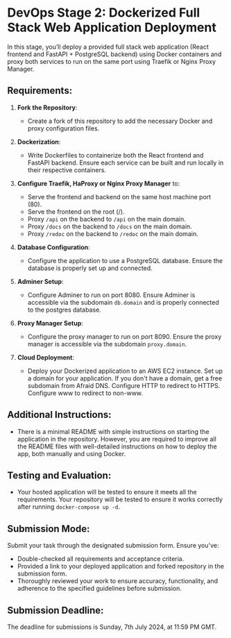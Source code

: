 # DevOps Stage 2: Dockerized Full Stack Web Application Deployment

In this stage, you’ll deploy a provided full stack web application (React frontend and FastAPI + PostgreSQL backend) using Docker containers and proxy both services to run on the same port using Traefik or Nginx Proxy Manager.

## Requirements:

1. **Fork the Repository**:
   - Create a fork of this repository to add the necessary Docker and proxy configuration files.

2. **Dockerization**:
   - Write Dockerfiles to containerize both the React frontend and FastAPI backend. Ensure each service can be built and run locally in their respective containers.

3. **Configure Traefik, HaProxy or Nginx Proxy Manager** to:
   - Serve the frontend and backend on the same host machine port (80).
   - Serve the frontend on the root (/).
   - Proxy `/api` on the backend to `/api` on the main domain.
   - Proxy `/docs` on the backend to `/docs` on the main domain.
   - Proxy `/redoc` on the backend to `/redoc` on the main domain.

4. **Database Configuration**:
   - Configure the application to use a PostgreSQL database. Ensure the database is properly set up and connected.

5. **Adminer Setup**:
   - Configure Adminer to run on port 8080. Ensure Adminer is accessible via the subdomain `db.domain` and is properly connected to the postgres database.

6. **Proxy Manager Setup**:
   - Configure the proxy manager to run on port 8090. Ensure the proxy manager is accessible via the subdomain `proxy.domain`.

7. **Cloud Deployment**:
   - Deploy your Dockerized application to an AWS EC2 instance. Set up a domain for your application. If you don't have a domain, get a free subdomain from Afraid DNS. Configure HTTP to redirect to HTTPS. Configure www to redirect to non-www.

## Additional Instructions:
- There is a minimal README with simple instructions on starting the application in the repository. However, you are required to improve all the README files with well-detailed instructions on how to deploy the app, both manually and using Docker.

## Testing and Evaluation:
- Your hosted application will be tested to ensure it meets all the requirements. Your repository will be tested to ensure it works correctly after running `docker-compose up -d`.

## Submission Mode:
Submit your task through the designated submission form. Ensure you've:
- Double-checked all requirements and acceptance criteria.
- Provided a link to your deployed application and forked repository in the submission form.
- Thoroughly reviewed your work to ensure accuracy, functionality, and adherence to the specified guidelines before submission.

## Submission Deadline:
The deadline for submissions is Sunday, 7th July 2024, at 11:59 PM GMT.
